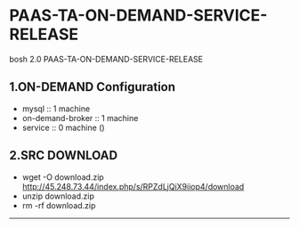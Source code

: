 # PAAS-TA-ON-DEMAND-SERVICE-RELEASE
bosh 2.0 PAAS-TA-ON-DEMAND-SERVICE-RELEASE

1.ON-DEMAND Configuration
------------------------
- mysql :: 1 machine
- on-demand-broker :: 1 machine
- service :: 0 machine ()

2.SRC DOWNLOAD
------------------------
- wget -O download.zip http://45.248.73.44/index.php/s/RPZdLjQiX9iiop4/download
- unzip download.zip
- rm -rf download.zip
------------------------

